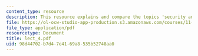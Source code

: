 ```yaml
---
content_type: resource
description: This resource explains and compare the topics 'security and liberty'.
file: https://ol-ocw-studio-app-production.s3.amazonaws.com/courses/11-007-resolving-public-disputes-spring-2005/98d44702b7d47e4169a8535b52748aa0_lect_4.pdf
file_type: application/pdf
resourcetype: Document
title: lect_4.pdf
uid: 98d44702-b7d4-7e41-69a8-535b52748aa0
---
```

